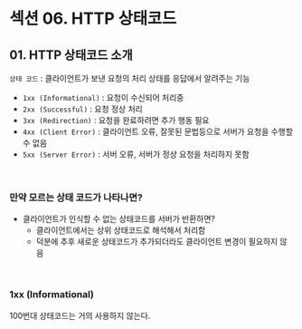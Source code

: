 # 섹션 06. HTTP 상태코드
## 01. HTTP 상태코드 소개
`상태 코드` : 클라이언트가 보낸 요청의 처리 상태를 응답에서 알려주는 기능
- `1xx (Informational)` : 요청이 수신되어 처리중
- `2xx (Successful)` : 요청 정상 처리
- `3xx (Redirection)` : 요청을 완료하려면 추가 행동 필요
- `4xx (Client Error)` : 클라이언트 오류, 잘못된 문법등으로 서버가 요청을 수행할 수 없음
- `5xx (Server Error)` : 서버 오류, 서버가 정상 요청을 처리하지 못함  
<br/>

### 만약 모르는 상태 코드가 나타나면?
- 클라이언트가 인식할 수 없는 상태코드를 서버가 반환하면?
	- 클라이언트에서는 상위 상태코드로 해석해서 처리함
	- 덕분에 추후 새로운 상태코드가 추가되더라도 클라이언트 변경이 필요하지 않음  
<br/>

### 1xx (Informational)
100번대 상태코드는 거의 사용하지 않는다.  